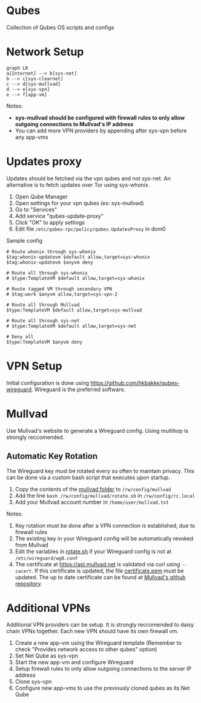 # Qubes
Collection of Qubes OS scripts and configs

# Network Setup
```mermaid
graph LR
a[Internet] --> b[sys-net]
b --> c[sys-clearnet]
c --> d[sys-mullvad]
d --> e[sys-vpn]
e --> f[app-vm]
```

Notes:
- **sys-mullvad should be configured with firewall rules to only allow outgoing connections to Mullvad's IP address**
- You can add more VPN providers by appending after sys-vpn before any app-vms


# Updates proxy
Updates should be fetched via the vpn qubes and not sys-net. An alternative is to fetch updates over Tor using sys-whonix.

1. Open Qube Manager
2. Open settings for your vpn qubes (ex: sys-mullvad)
3. Go to "Services"
4. Add service "qubes-update-proxy"
5. Click "OK" to apply settings
6. Edit file `/etc/qubes-rpc/policy/qubes.UpdatesProxy` in dom0

Sample config
```
# Route whonix through sys-whonix
$tag:whonix-updatevm $default allow,target=sys-whonix
$tag:whonix-updatevm $anyvm deny

# Route all through sys-whonix
# $type:TemplateVM $default allow,target=sys-whonix

# Route tagged VM through secondary VPN
# $tag:work $anyvm allow,target=sys-vpn-2

# Route all through Mullvad
$type:TemplateVM $default allow,target=sys-mullvad

# Route all through sys-net
# $type:TemplateVM $default allow,target=sys-net

# Deny all
$type:TemplateVM $anyvm deny
```

# VPN Setup
Initial configuration is done using https://github.com/hkbakke/qubes-wireguard. Wireguard is the preferred software. 


# Mullvad
Use Mullvad's website to generate a Wireguard config. Using multihop is strongly reccomended.

## Automatic Key Rotation

The Wireguard key must be rotated every so often to maintain privacy. This can be done via a custom bash script that executes upon startup.

1. Copy the contents of the [mullvad folder](./mullvad) to `/rw/config/mullvad`
2. Add the line `bash /rw/config/mullvad/rotate.sh` in `/rw/config/rc.local`
3. Add your Mullvad account number in `/home/user/mullvad.txt`

Notes:
1. Key rotation must be done after a VPN connection is established, due to firewall rules
2. The existing key in your Wireguard config will be automatically revoked from Mullvad 
3. Edit the variables in [rotate.sh](./mullvad/rotate.sh) if your Wireguard config is not at `/etc/wireguard/wg0.conf`
4. The certificate at https://api.mullvad.net is validated via curl using `--cacert`. If this certificate is updated, the file [certificate.pem](./mullvad/certificate.pem) must be updated. The up to date certificate can be found at [Mullvad's github repository](https://github.com/mullvad/mullvadvpn-app/blob/master/mullvad-api/le_root_cert.pem).

# Additional VPNs
Additional VPN providers can be setup. It is strongly reccomended to daisy chain VPNs together. Each new VPN should have its own firewall vm. 

1. Create a new app-vm using the Wireguard template (Remember to check "Provides network access to other qubes" option)
2. Set Net Qube as sys-vpn
3. Start the new app-vm and configure Wireguard
4. Setup firewall rules to only allow outgoing connections to the server IP address
5. Clone sys-vpn
6. Configure new app-vms to use the previously cloned qubes as its Net Qube